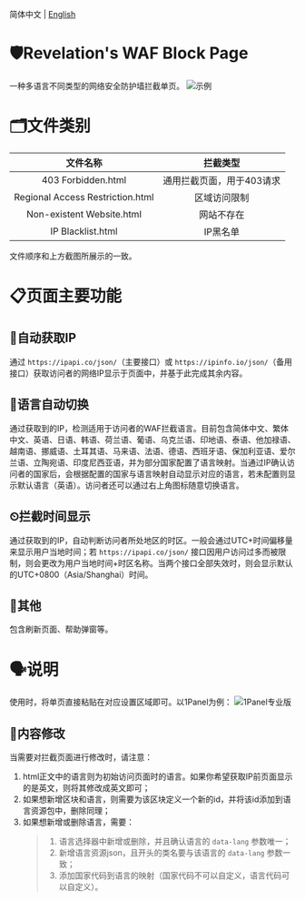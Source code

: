 简体中文 | [English](README_en.md)
# 🛡️Revelation's WAF Block Page
一种多语言不同类型的网络安全防护墙拦截单页。
![示例](https://github.com/user-attachments/assets/5bee7eb5-2566-418e-b0aa-2d83271ba25d)

# 🗂️文件类别
|文件名称|拦截类型|
|:--:|:--:|
|403 Forbidden.html|通用拦截页面，用于403请求|
|Regional Access Restriction.html|区域访问限制|
|Non-existent Website.html|网站不存在|
|IP Blacklist.html|IP黑名单|

文件顺序和上方截图所展示的一致。

# 📋页面主要功能
## 🛜自动获取IP
通过 `https://ipapi.co/json/`（主要接口）或 `https://ipinfo.io/json/`（备用接口）获取访问者的网络IP显示于页面中，并基于此完成其余内容。

## 💬语言自动切换
通过获取到的IP，检测适用于访问者的WAF拦截语言。目前包含简体中文、繁体中文、英语、日语、韩语、荷兰语、葡语、乌克兰语、印地语、泰语、他加禄语、越南语、挪威语、土耳其语、马来语、法语、德语、西班牙语、保加利亚语、爱尔兰语、立陶宛语、印度尼西亚语，并为部分国家配置了语言映射。当通过IP确认访问者的国家后，会根据配置的国家与语言映射自动显示对应的语言，若未配置则显示默认语言（英语）。访问者还可以通过右上角图标随意切换语言。

## ⏲拦截时间显示
通过获取到的IP，自动判断访问者所处地区的时区。一般会通过UTC+时间偏移量来显示用户当地时间；若 `https://ipapi.co/json/` 接口因用户访问过多而被限制，则会更改为用户当地时间+时区名称。当两个接口全部失效时，则会显示默认的UTC+0800（Asia/Shanghai）时间。

## 🎇其他
包含刷新页面、帮助弹窗等。

# 🗣说明
使用时，将单页直接粘贴在对应设置区域即可。以1Panel为例：
![1Panel专业版](https://github.com/user-attachments/assets/eaabe285-a868-4c68-b1a7-36d1f1f81079)

## 📩内容修改
当需要对拦截页面进行修改时，请注意：
1. html正文中的语言则为初始访问页面时的语言。如果你希望获取IP前页面显示的是英文，则将其修改成英文即可；
2. 如果想新增区块和语言，则需要为该区块定义一个新的id，并将该id添加到语言资源包中，删除同理；
3. 如果想新增或删除语言，需要：
      > 1. 语言选择器中新增或删除，并且确认语言的 `data-lang` 参数唯一；
      > 2. 新增语言资源json，且开头的类名要与该语言的 `data-lang` 参数一致；
      > 3. 添加国家代码到语言的映射（国家代码不可以自定义，语言代码可以自定义）。
